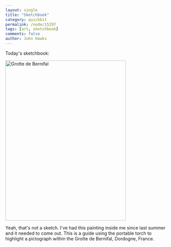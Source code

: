 ```yaml
---
layout: single 
title: "Sketchbook" 
category: quickbit
permalink: /node/15297
tags: [art, sketchbook] 
comments: false 
author: John Hawks 
---
```


Today's sketchbook: 

<div class="middle-picture">
<a href="http://www.flickr.com/photos/johnhawks/5467157487/" title="Grotte de Bernifal by John Hawks, on Flickr"><img src="http://farm6.static.flickr.com/5174/5467157487_26840a866b.jpg" width="375" height="500" alt="Grotte de Bernifal" /></a>
</div>

Yeah, that's not a sketch. I've had this painting inside me since last summer and it needed to come out. This is a guide using the portable torch to highlight a pictograph within the Grotte de Bernifal, Dordogne, France. 

